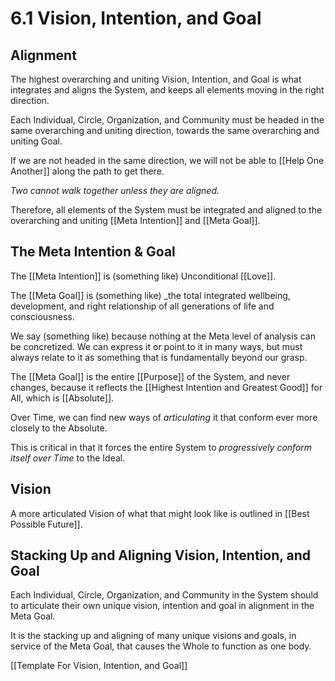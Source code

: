 # 6.1 Vision, Intention, and Goal
## Alignment

The highest overarching and uniting Vision, Intention, and Goal is what integrates and aligns the System, and keeps all elements moving in the right direction. 

Each Individual, Circle, Organization, and Community must be headed in the same overarching and uniting direction, towards the same overarching and uniting Goal. 

If we are not headed in the same direction, we will not be able to [[Help One Another]] along the path to get there. 

_Two cannot walk together unless they are aligned._

Therefore, all elements of the System must be integrated and aligned to the overarching and uniting [[Meta Intention]] and [[Meta Goal]]. 

## The Meta Intention & Goal
The [[Meta Intention]] is (something like) Unconditional [[Love]]. 

The [[Meta Goal]] is (something like) _the total integrated wellbeing, development, and right relationship of all generations of life and consciousness. 

We say (something like) because nothing at the Meta level of analysis can be concretized. We can express it or point to it in many ways, but must always relate to it as something that is fundamentally beyond our grasp.

The [[Meta Goal]] is the entire [[Purpose]] of the System, and never changes, because it reflects the [[Highest Intention and Greatest Good]] for All, which is [[Absolute]].

Over Time, we can find new ways of _articulating_ it that conform ever more closely to the Absolute.

This is critical in that it forces the entire System to _progressively conform itself over Time_ to the Ideal.

## Vision

A more articulated Vision of what that might look like is outlined in [[Best Possible Future]]. 

## Stacking Up and Aligning Vision, Intention, and Goal

Each Individual, Circle, Organization, and Community in the System should to articulate their own unique vision, intention and goal in alignment in the Meta Goal. 

It is the stacking up and aligning of many unique visions and goals, in service of the Meta Goal, that causes the Whole to function as one body. 


[[Template For Vision, Intention, and Goal]]  